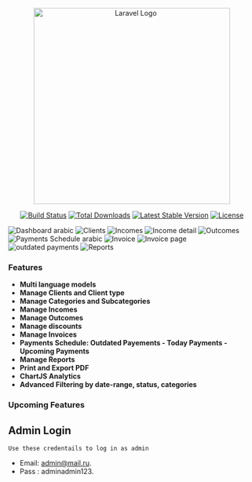<p align="center"><a href="https://laravel.com" target="_blank"><img src="https://raw.githubusercontent.com/laravel/art/master/logo-lockup/5%20SVG/2%20CMYK/1%20Full%20Color/laravel-logolockup-cmyk-red.svg" width="400" alt="Laravel Logo"></a></p>

<p align="center">
<a href="https://github.com/laravel/framework/actions"><img src="https://github.com/laravel/framework/workflows/tests/badge.svg" alt="Build Status"></a>
<a href="https://packagist.org/packages/laravel/framework"><img src="https://img.shields.io/packagist/dt/laravel/framework" alt="Total Downloads"></a>
<a href="https://packagist.org/packages/laravel/framework"><img src="https://img.shields.io/packagist/v/laravel/framework" alt="Latest Stable Version"></a>
<a href="https://packagist.org/packages/laravel/framework"><img src="https://img.shields.io/packagist/l/laravel/framework" alt="License"></a>
</p>

 ![Dashboard arabic](https://i.postimg.cc/yd0SKK45/Screenshot-2025-10-12-001612.png)
 ![Clients](https://i.postimg.cc/HLZqHwwT/Screenshot-2025-10-07-193249.png)
 ![Incomes](https://i.postimg.cc/rFK98GVZ/Screenshot-2025-10-10-011500.png)
 ![Income detail](https://i.postimg.cc/SR22VfrQ/Screenshot-2025-10-07-194251.png)
 ![Outcomes](https://i.postimg.cc/nr5Bs5Vz/Screenshot-2025-10-10-011919.png)
 ![Payments Schedule arabic](https://i.postimg.cc/sgtXgLcf/Screenshot-2025-10-12-002759.png)
 ![Invoice](https://i.postimg.cc/8c8BdwD3/Screenshot-2025-10-12-003509.png)
 ![Invoice page](https://i.postimg.cc/9fwJBv57/Screenshot-2025-10-11-040539.png)
 ![outdated payments](https://i.postimg.cc/G26vtVm2/Screenshot-2025-10-10-013917.png)
 ![Reports](https://i.postimg.cc/tTJsh5Mb/Screenshot-2025-10-10-011546.png)

 
### Features
- **Multi language models** 
- **Manage Clients and Client type** 
- **Manage Categories and Subcategories** 
- **Manage Incomes**
- **Manage Outcomes**
- **Manage discounts**
- **Manage Invoices**
- **Payments Schedule: Outdated Payements - Today Payments - Upcoming Payments**
- **Manage Reports** 
- **Print and Export PDF** 
- **ChartJS Analytics** 
- **Advanced Filtering by date-range, status, categories**

### Upcoming Features


## Admin Login
`Use these credentails to log in as admin`

- Email: admin@mail.ru.
- Pass : adminadmin123.


